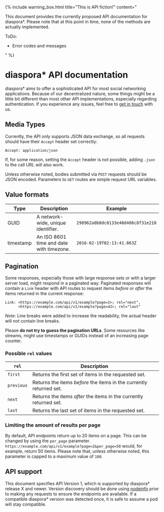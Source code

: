 ---
---

{% include warning_box.html
   title="This is API fiction!"
   content="<p>This document provides the currently proposed API documentation for diaspora*. Please note that at this point in time, none of the methods are actually implemented.</p>

<p>ToDo:</p>

<ul>
  <li>Error codes and messages</li>
</ul>"
%}

# diaspora\* API documentation

diaspora\* aims to offer a sophisticated API for most social networking applications. Because of our decentralized nature, some things might be a little bit different than most other API implementations, especially regarding authentication. If you experience any issues, feel free to [get in touch][communication] with us.

## Media Types

Currently, the API only supports JSON data exchange, so all requests should have their `Accept` header set correctly:

~~~
Accept: application/json
~~~

If, for some reason, setting the `Accept` header is not possible, adding `.json` to the call URL will also work.

Unless otherwise noted, bodies submitted via `POST` requests should be JSON encoded. Parameters to `GET` routes are simple request URL variables.

## Value formats

| Type      | Description                              | Example                            |
| --------- | ---------------------------------------- | ---------------------------------- |
| GUID      | A network-wide, unique identifier.       | `298962a0b8dc0133e40d406c8f31e210` |
| timestamp | An ISO 8601 time and date with timezone. | `2016-02-19T02:13:41.863Z`         |

## Pagination

Some responses, especially those with large response sets or with a larger server load, might respond in a paginated way. Paginated responses will contain a `Link` header with API routes to request items *before* or *after* the items returned in the current response:

~~~
Link: <https://example.com/api/v1/example?page=2>; rel="next",
      <https://example.com/api/v1/example?page=42>; rel="last"
~~~

*Note*: Line breaks were added to increase the readability, the actual header will not contain line breaks.

Please **do not try to guess the pagination URLs**. Some resources like streams, might use timestamps or GUIDs instead of an increasing page counter.

### Possible `rel` values

| `rel`      | Description                                                         |
| ---------- | ------------------------------------------------------------------- |
| `first`    | Returns the first set of items in the requested set.                |
| `previous` | Returns the items *before* the items in the currently returned set. |
| `next`     | Returns the items *after* the items in the currently returned set.  |
| `last`     | Returns the last set of items in the requested set.                 |

### Limiting the amount of results per page

By default, API endpoints return up to 20 items on a page. This can be changed by using the `per_page` parameter. `https://example.com/api/v1/example?page=2&per_page=50` would, for example, return 50 items. Please note that, unless otherwise noted, this parameter is capped to a maximum value of `100`.

## API support

This document specifies API Version 1, which is supported by diaspora\* release X and newer. Version discovery should be done using [nodeinfo][nodeinfo] prior to making any requests to ensure the endpoints are available. If a compatible diaspora\* version was detected once, it is safe to assume a pod will stay compatible.

[communication]: https://wiki.diasporafoundation.org/How_we_communicate
[nodeinfo]: http://nodeinfo.diaspora.software/
